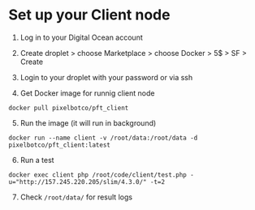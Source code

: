 # Set up your Client node

1. Log in to your Digital Ocean account

2. Create droplet > choose Marketplace > choose Docker > 5$ > SF > Create

3. Login to your droplet with your password or via ssh

4. Get Docker image for runnig client node
```
docker pull pixelbotco/pft_client
```

5. Run the image (it will run in background)
```
docker run --name client -v /root/data:/root/data -d pixelbotco/pft_client:latest
```

6. Run a test
```
docker exec client php /root/code/client/test.php -u="http://157.245.220.205/slim/4.3.0/" -t=2
```

7. Check ```/root/data/``` for result logs
